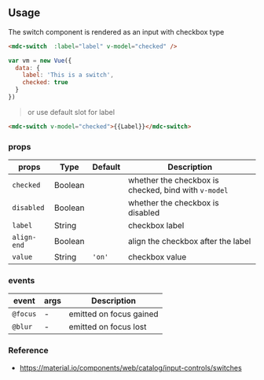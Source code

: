 ## Usage

The switch component is rendered as an input with checkbox type

```html
<mdc-switch  :label="label" v-model="checked" />
```

```javascript
var vm = new Vue({
  data: {
    label: 'This is a switch',
    checked: true
  }
})
```

> or use default slot for label

```html
<mdc-switch v-model="checked">{{Label}}</mdc-switch>
```

### props

| props | Type | Default | Description |
|-------|------|---------|-------------|
|`checked`|Boolean|| whether the checkbox is checked, bind with `v-model` |
|`disabled`| Boolean|| whether the checkbox is disabled |
|`label`| String|| checkbox label |
|`align-end`| Boolean|| align the checkbox after the label |
|`value`|String| `'on'`| checkbox value |

### events

| event | args | Description |
|-------|------|-------------|
|`@focus`| - |emitted on focus gained |
|`@blur`| - |emitted on focus lost |


### Reference
- <https://material.io/components/web/catalog/input-controls/switches>
